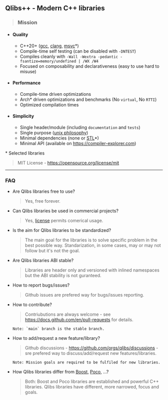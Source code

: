 ## Qlibs++ - Modern C++ libraries

> ### Mission

- #### Quality

  - C++20+ ([gcc](https://gcc.gnu.org), [clang](https://clang.llvm.org), [msvc](https://visualstudio.microsoft.com/vs/features/cplusplus)\*)
  - Compile-time self testing (can be disabled with `-DNTEST`)
  - Compiles cleanly with `-Wall -Wextra -pedantic -fsantize=memory/undefined | /WX /W4`
  - Focused on composability and declarativeness (easy to use hard to misuse)

- #### Performance

  - Compile-time driven optimizations
  - Arch\* driven optimizations and benchmarks (No `virtual`, No `RTTI`)
  - Optimized compilation times

- #### Simplicity

  - Single header/module (including `documentation` and `tests`)
  - Single purpose ([unix philosophy](https://en.wikipedia.org/wiki/Unix_philosophy))
  - Minimal dependencies (none or [STL](https://en.wikipedia.org/wiki/Standard_Template_Library)*)
  - Minimal API (available on https://compiler-explorer.com)

\* Selected libraries

> MIT License - https://opensource.org/license/mit

---

### FAQ

- Are Qlibs libraries free to use?

    > Yes, free forever.

- Can Qlibs libraries be used in commercial projects?

    > Yes, [license](https://opensource.org/license/mit) permits comerical usage.

- Is the aim for Qlibs libraries to be standardized?

    > The main goal for the libraries is to solve specific problem in the best possible way.
      Standarization, in some cases, may or may not follow but it's not the goal.

- Are Qlibs libraries ABI stable?

    > Libraries are header only and versioned with inlined namespaces but the ABI stability is not guranteed.

- How to report bugs/issues?

    > Github issues are prefered way for bugs/issues reporting.

- How to contribute?

    > Contriubutions are always welcome -
      see https://docs.github.com/en/pull-requests for details.

      Note: `main` branch is the stable branch.

- How to add/request a new feature/library?

    > Github discussions - https://github.com/orgs/qlibs/discussions -
      sre prefered way to discuss/add/request new features/libraries.

      Note: Mission goals are required to be fulfiled for new libraries.

- How Qlibs libraries differ from [Boost](https://github.com/boostorg), [Poco](https://pocoproject.org/), ...?

    > Both: Boost and Poco libraries are established and powerful C++ libraries.
      Qlibs libraries have different, more narrowed, focus and goals.
